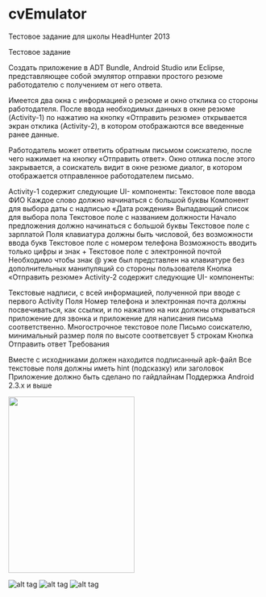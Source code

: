 cvEmulator
==========

Тестовое задание для школы HeadHunter 2013

Тестовое задание

Создать приложение в ADT Bundle, Android Studio или Eclipse, 
представляющее собой эмулятор отправки простого резюме работодателю с получением от него ответа.

Имеется два окна с информацией о резюме и окно отклика со стороны работодателя. 
После ввода необходимых данных в окне резюме (Activity-1) по нажатию на кнопку «Отправить резюме» 
открывается экран отклика (Activity-2), в котором отображаются все введенные ранее данные. 

Работодатель может ответить обратным письмом соискателю, 
после чего нажимает на кнопку «Отправить ответ». 
Окно отлика после этого закрывается, а соискатель видит в окне резюме диалог, 
в котором отображается отправленное работодателем письмо.

Activity-1 содержит следующие UI- компоненты:
Текстовое поле ввода ФИО Каждое слово должно начинаться с большой буквы Компонент для выбора даты 
с надписью «Дата рождения» Выпадающий список для выбора пола Текстовое поле с названием должности 
Начало предложения должно начинаться с большой буквы Текстовое поле с зарплатой 
Поля клавиатура должны быть числовой, без возможности ввода букв Текстовое поле 
с номером телефона Возможность вводить только цифры и знак + Текстовое поле с электронной почтой 
Необходимо чтобы знак @ уже был представлен на клавиатуре без дополнительных манипуляций 
со стороны пользователя Кнопка «Отправить резюме» Activity-2 
содержит следующие UI- компоненты:

Текстовые надписи, с всей информацией, полученной при вводе с первого Activity 
Поля Номер телефона и электронная почта должны посвечиваться, как ссылки, и 
по нажатию на них должны открываться приложение для звонка и приложение 
для написания письма соответственно. 
Многострочное текстовое поле Письмо соискателю, 
минимальный размер поля по высоте соответсвует 5 строкам Кнопка Отправить ответ Требования

Вместе с исходниками должен находится подписанный apk-файл 
Все текстовые поля должны иметь hint (подсказку) или заголовок 
Приложение должно быть сделано по гайдлайнам Поддержка Android 2.3.x и выше

<img src="https://dl.dropboxusercontent.com/u/33173295/2013-09-26%2010.27.03.png" width="250" height="350" alt="">

![alt tag](https://dl.dropboxusercontent.com/u/33173295/2013-09-26%2010.27.03.png)
![alt tag](https://dl.dropboxusercontent.com/u/33173295/2013-09-26%2010.27.07.png)
![alt tag](https://dl.dropboxusercontent.com/u/33173295/2013-09-26%2010.27.36.png)



